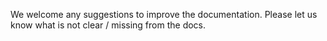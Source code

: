 We welcome any suggestions to improve the documentation.
Please let us know what is not clear / missing from the docs.
